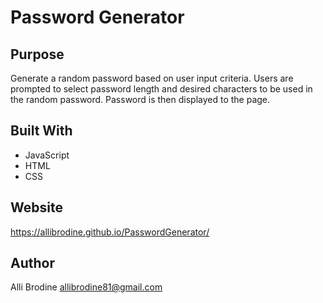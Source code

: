 # Password Generator

## Purpose

Generate a random password based on user input criteria. Users are prompted to select password length and desired characters to be used in the random password. Password is then displayed to the page.

## Built With

* JavaScript
* HTML
* CSS

## Website

https://allibrodine.github.io/PasswordGenerator/

## Author

Alli Brodine
allibrodine81@gmail.com 